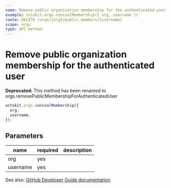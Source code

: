 ```yaml
---
name: Remove public organization membership for the authenticated user
example: octokit.orgs.concealMembership({ org, username })
route: DELETE /orgs/{org}/public_members/{username}
scope: orgs
type: API method
---
```


# Remove public organization membership for the authenticated user

**Deprecated:** This method has been renamed to orgs.removePublicMembershipForAuthenticatedUser

```js
octokit.orgs.concealMembership({
  org,
  username,
});
```

## Parameters

<table>
  <thead>
    <tr>
      <th>name</th>
      <th>required</th>
      <th>description</th>
    </tr>
  </thead>
  <tbody>
    <tr><td>org</td><td>yes</td><td>

</td></tr>
<tr><td>username</td><td>yes</td><td>

</td></tr>
  </tbody>
</table>

See also: [GitHub Developer Guide documentation](https://developer.github.com/v3/orgs/members/#remove-public-organization-membership-for-the-authenticated-user).
